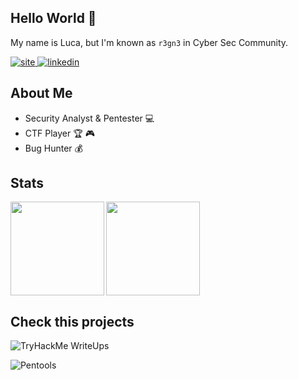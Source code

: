 ## Hello World :tada:
My name is Luca, but I'm known as ``r3gn3`` in Cyber Sec Community.

<a href="https://lucaribeiro.me/" target="_blank">
  <img src=https://img.shields.io/badge/-lucaribeiro.me-212121?&?style=plastic&logo=react&logoColor=white alt=site />
</a>
<a href="https://linkedin.com/in/luca-ribeiro" target="_blank">
  <img src=https://img.shields.io/badge/linkedin-%231E77B5.svg?&style=plastic&logo=linkedin&logoColor=white alt=linkedin  />
</a>    

## About Me
- Security Analyst & Pentester :computer: 
- CTF Player :trophy: :video_game:
- Bug Hunter :moneybag:

## Stats
<div>
  <img align="left" height="150px" src="https://github-readme-stats.vercel.app/api?username=LucaRibeiro&show_icons=true&theme=synthwave&hide_border=true" />
  <img height="150px" src="https://github-readme-stats.vercel.app/api/top-langs/?username=LucaRibeiro&layout=compact&hide=c&theme=synthwave&hide_border=true"/>
</div>

## Check this projects
![TryHackMe WriteUps](https://github-readme-stats.vercel.app/api/pin/?username=LucaRibeiro&repo=tryhackme-writeups&hide_border=true&theme=synthwave)

![Pentools](https://github-readme-stats.vercel.app/api/pin/?username=LucaRibeiro&repo=Pentools&hide_border=true&theme=synthwave)
